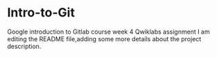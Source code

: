 # Intro-to-Git
Google introduction to Gitlab course week 4 Qwiklabs assignment
I am editing the README file,adding some more details about the project description.

